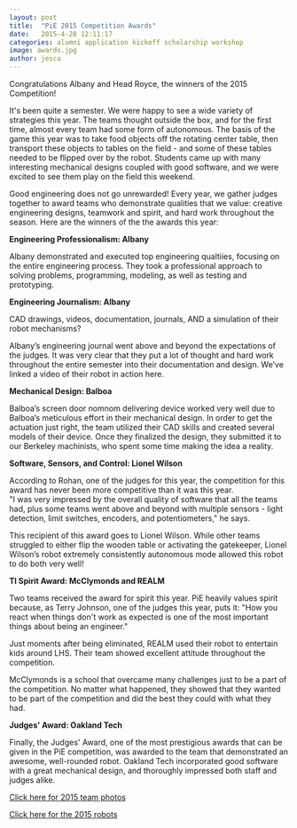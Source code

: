 ```yaml
---
layout: post
title:  "PiE 2015 Competition Awards"
date:   2015-4-28 12:11:17
categories: alumni application kickoff scholarship workshop
image: awards.jpg
author: jesca
---
```


Congratulations Albany and Head Royce, the winners of the 2015 Competition!

It's been quite a semester. We were happy to see a wide variety of strategies this year. The teams thought outside the box, and for the first time, almost every team had some form of autonomous. The basis of the game this year was to take food objects off the rotating center table, then transport these objects to tables on the field - and some of these tables needed to be flipped over by the robot. Students came up with many interesting mechanical designs coupled with good software, and we were excited to see them play on the field this weekend.

Good engineering does not go unrewarded! Every year, we gather judges together to award teams who demonstrate qualities that we value:  creative engineering designs, teamwork and spirit, and hard work throughout the season. Here are the winners of the the awards this year:

**Engineering Professionalism: Albany**

Albany demonstrated and executed top engineering qualtiies, focusing on the entire engineering process. They took a professional approach to solving problems, programming, modeling, as well as testing and prototyping.  

**Engineering Journalism:  Albany**

CAD drawings, videos, documentation, journals, AND a simulation of their robot mechanisms?

Albany’s engineering journal went above and beyond the expectations of the judges. It was very clear that they put a lot of thought and hard work throughout the entire semester into their documentation and design. We’ve linked a video of their robot in action here.

**Mechanical Design: Balboa**

Balboa’s screen door nomnom delivering device worked very well due to Balboa’s meticulous effort in their mechanical design. In order to get the actuation just right, the team utilized their CAD skills and created several models of their device.  Once they finalized the design, they submitted it to our Berkeley machinists, who spent some time making the idea a reality.   

**Software, Sensors, and Control: Lionel Wilson**

According to Rohan, one of the judges for this year, the competition for this award has never been more competitive than it was this year.  
"I was very impressed by the overall quality of software that all the teams had, plus some teams went above and beyond with multiple sensors - light detection, limit switches, encoders, and potentiometers," he says.

This recipient of this award goes to Lionel Wilson. While other teams struggled to either flip the wooden table or activating the gatekeeper, Lionel Wilson’s robot extremely consistently autonomous mode allowed this robot to do both very well!

**TI Spirit Award:  McClymonds and REALM**

Two teams received the award for spirit this year. PiE heavily values spirit because, as Terry Johnson, one of the judges this year, puts it:
"How you react when things don't work as expected is one of the most important things about being an engineer."

Just moments after being eliminated, REALM used their robot to entertain kids around LHS. Their team showed excellent attitude throughout the competition.  

McClymonds is a school that overcame many challenges just to be a part of the competition. No matter what happened,  they showed that they wanted to be part of the competition and did the best they could with what they had.

**Judges' Award:  Oakland Tech**

Finally, the Judges' Award, one of the most prestigious awards that can be given in the PiE competition, was awarded to the team that demonstrated an awesome, well-rounded robot. Oakland Tech incorporated good software with a great mechanical design, and thoroughly impressed both staff and judges alike.

[Click here for 2015 team photos](https://www.facebook.com/media/set/?set=a.804407322975088.1073741841.121487711267056&type=1)

[Click here for the 2015 robots](https://www.facebook.com/media/set/?set=a.804406772975143.1073741840.121487711267056&type=1)
